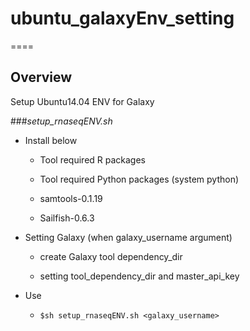 # ubuntu_galaxyEnv_setting

====

## Overview
Setup Ubuntu14.04 ENV for Galaxy

###*setup_rnaseqENV.sh* 

- Install below

	- Tool required R packages

	- Tool required Python packages (system python)

	- samtools-0.1.19

	- Sailfish-0.6.3

- Setting Galaxy (when galaxy_username argument)

	- create Galaxy tool dependency_dir

	- setting tool_dependency_dir and master_api_key
 
- Use

	- `$sh setup_rnaseqENV.sh <galaxy_username>`